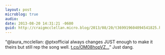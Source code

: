 ```yaml
---
layout: post
microblog: true
audio: 
date: 2013-08-20 14:31:21 -0600
guid: http://craigmcclellan.micro.blog/2013/08/20/t369919604094541825.html
---
```

“@laura_mcclellan: @ptxofficial always changes JUST enough to make it theirs but still rep the song well. [t.co/OM08hopVZ...](http://t.co/OM08hopVZK)” Just dang.
